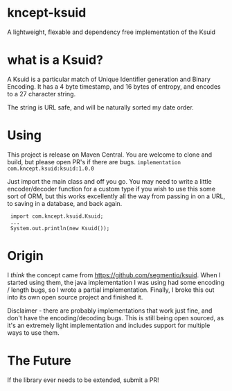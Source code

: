 # kncept-ksuid

A lightweight, flexable and dependency free implementation of the Ksuid

# what is a Ksuid?

A Ksuid is a particular match of Unique Identifier generation and Binary Encoding.
It has a 4 byte timestamp, and 16 bytes of entropy, and encodes to a 27 character string.

The string is URL safe, and will be naturally sorted my date order.

# Using

This project is release on Maven Central.
You are welcome to clone and build, but please open PR's if there are bugs.
    `implementation com.kncept.ksuid:ksuid:1.0.0`
    
Just import the main class and off you go.
You may need to write a little encoder/decoder function for a custom type if you wish to use this some sort of ORM, but 
this works excellently all the way from passing in on a URL, to saving in a database, and back again.


     import com.kncept.ksuid.Ksuid;
     ...
     System.out.println(new Ksuid());


# Origin

I *think* the concept came from https://github.com/segmentio/ksuid.
When I started using them, the java implementation I was using had some encoding / length bugs, so I wrote a partial implementation.
Finally, I broke this out into its own open source project and finished it.

Disclaimer - there are probably implementations that work just fine, and don't have the encoding/decoding bugs.
This is still being open sourced, as it's an extremely light implementation and includes support for multiple ways to use them.

# The Future

If the library ever needs to be extended, submit a PR!